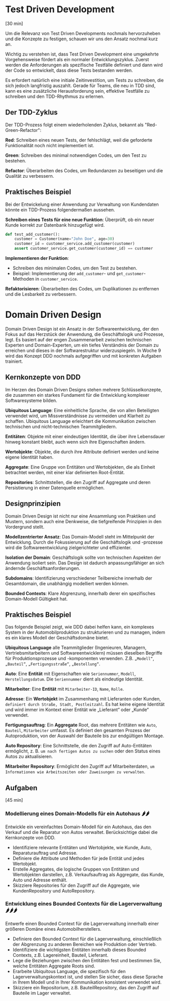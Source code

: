 # Test Driven Development
[30 min]

Um die Relevanz von Test Driven Developments nochmals hervorzuheben und die Konzepte zu festigen, schauen wir uns den Ansatz nochmal kurz an.

Wichtig zu verstehen ist, dass Test Driven Development eine umgekehrte Vorgehensweise fördert als ein normaler Entwicklungszyklus. Zuerst werden die Anforderungen als spezifische Testfälle definiert und dann wird der Code so entwickelt, dass diese Tests bestanden werden. 

Es erfordert natürlich eine initiale Zeitinvestition, um Tests zu schreiben, die sich jedoch langfristig auszahlt. Gerade für Teams, die neu in TDD sind, kann es eine zusätzliche Herausforderung sein, effektive Testfälle zu schreiben und den TDD-Rhythmus zu erlernen.

## Der TDD-Zyklus
Der TDD-Prozess folgt einem wiederholenden Zyklus, bekannt als "Red-Green-Refactor":

**Red**: Schreiben eines neuen Tests, der fehlschlägt, weil die geforderte Funktionalität noch nicht implementiert ist.

**Green**: Schreiben des minimal notwendigen Codes, um den Test zu bestehen.

**Refactor**: Überarbeiten des Codes, um Redundanzen zu beseitigen und die Qualität zu verbessern.

## Praktisches Beispiel
Bei der Entwickelung einer Anwendung zur Verwaltung von Kundendaten könnte ein TDD-Prozess folgendermaßen aussehen.

**Schreiben eines Tests für eine neue Funktion**: Überprüft, ob ein neuer Kunde korrekt zur Datenbank hinzugefügt wird.

  ```python
  def test_add_customer():
      customer = Customer(name="John Doe", age=30)
      customer_id = customer_service.add_customer(customer)
      assert customer_service.get_customer(customer_id) == customer
  ```

**Implementieren der Funktion**:
 - Schreiben des minimalen Codes, um den Test zu bestehen.
 - Beispiel: Implementierung der `add_customer`- und `get_customer`-Methoden in `customer_service`.

**Refaktorisieren**: Überarbeiten des Codes, um Duplikationen zu entfernen und die Lesbarkeit zu verbessern.


# Domain Driven Design
Domain Driven Design ist ein Ansatz in der Softwareentwicklung, der den Fokus auf das Herzstück der Anwendung, die Geschäftslogik und Prozesse, legt. Es basiert auf der engen Zusammenarbeit zwischen technischen Experten und Domain-Experten, um ein tiefes Verständnis der Domain zu erreichen und dieses in der Softwarestruktur widerzuspiegeln. In Woche 9 wird das Konzept DDD nochmals aufgegriffen und mit konkreten Aufgaben trainiert.

## Kernkonzepte von DDD
Im Herzen des Domain Driven Designs stehen mehrere Schlüsselkonzepte, die zusammen ein starkes Fundament für die Entwicklung komplexer Softwaresysteme bilden.

**Ubiquitous Language**: Eine einheitliche Sprache, die von allen Beteiligten verwendet wird, um Missverständnisse zu vermeiden und Klarheit zu schaffen. Ubiquitous Language erleichtert die Kommunikation zwischen technischen und nicht-technischen Teammitgliedern.

**Entitäten**: Objekte mit einer eindeutigen Identität, die über ihre Lebensdauer hinweg konstant bleibt, auch wenn sich ihre Eigenschaften ändern.

**Wertobjekte**: Objekte, die durch ihre Attribute definiert werden und keine eigene Identität haben.

**Aggregate**: Eine Gruppe von Entitäten und Wertobjekten, die als Einheit betrachtet werden, mit einer klar definierten Root-Entität.

**Repositories**: Schnittstellen, die den Zugriff auf Aggregate und deren Persistierung in einer Datenquelle ermöglichen.

## Designprinzipien
Domain Driven Design ist nicht nur eine Ansammlung von Praktiken und Mustern, sondern auch eine Denkweise, die tiefgreifende Prinzipien in den Vordergrund stellt.

**Modellzentrierter Ansatz**: Das Domain-Modell steht im Mittelpunkt der Entwicklung. Durch die Fokussierung auf die Geschäftslogik und -prozesse wird die Softwareentwicklung zielgerichteter und effizienter.

**Isolation der Domain**: Geschäftslogik sollte von technischen Aspekten der Anwendung isoliert sein. Das Design ist dadurch anpassungsfähiger an sich ändernde Geschäftsanforderungen.

**Subdomains**: Identifizierung verschiedener Teilbereiche innerhalb der Gesamtdomain, die unabhängig modelliert werden können.

**Bounded Contexts**: Klare Abgrenzung, innerhalb derer ein spezifisches Domain-Modell Gültigkeit hat.

## Praktisches Beispiel
Das folgende Beispiel zeigt, wie DDD dabei helfen kann, ein komplexes System in der Automobilproduktion zu strukturieren und zu managen, indem es ein klares Modell der Geschäftsdomäne bietet.

**Ubiquitous Language** alle Teammitglieder (Ingenieuren, Managern, Vertriebsmitarbeitern und Softwareentwicklern) müssen dieselben Begriffe für Produktionsprozesse und -komponenten verwenden. Z.B. `„Modell“`, `„Bauteil“`, `„Fertigungsstraße“`, `„Bestellung“`.

**Auto**: Eine **Entität** mit Eigenschaften wie `Seriennummer`, `Modell`, `Herstellungsdatum`. Die `Seriennummer` dient als eindeutige Identität.

**Mitarbeiter**: Eine **Entität** mit `Mitarbeiter-ID`, `Name`, `Rolle`.

**Adresse**: Ein **Wertobjekt** im Zusammenhang mit Lieferanten oder Kunden, `definiert durch Straße, Stadt, Postleitzahl`. Es hat keine eigene Identität und wird immer im Kontext einer Entität wie „Lieferant“ oder „Kunde“ verwendet.

**Fertigungsauftrag**: Ein **Aggregate** Root, das mehrere Entitäten wie `Auto`, `Bauteil`, `Mitarbeiter` umfasst. Es definiert den gesamten Prozess der Autoproduktion, von der Auswahl der Bauteile bis zur endgültigen Montage.

**Auto Repository**: Eine Schnittstelle, die den Zugriff auf Auto-Entitäten ermöglicht, z. B. `um nach fertigen Autos zu suchen` oder den Status eines Autos zu aktualisieren.

**Mitarbeiter Repository**: Ermöglicht den Zugriff auf Mitarbeiterdaten, `um Informationen wie Arbeitszeiten oder Zuweisungen zu verwalten`.


## Aufgaben
[45 min]

### Modellierung eines Domain-Modells für ein Autohaus 🌶️️🌶️️
Entwickle ein vereinfachtes Domain-Modell für ein Autohaus, das den Verkauf und die Reparatur von Autos verwaltet. Berücksichtige dabei die Kernkonzepte von DDD.

- Identifiziere relevante Entitäten und Wertobjekte, wie Kunde, Auto, Reparaturauftrag und Adresse.
- Definiere die Attribute und Methoden für jede Entität und jedes Wertobjekt.
- Erstelle Aggregates, die logische Gruppen von Entitäten und Wertobjekten darstellen, z.B. Verkaufsauftrag als Aggregate, das Kunde, Auto und Adresse enthält.
- Skizziere Repositories für den Zugriff auf die Aggregate, wie KundenRepository und AutoRepository.

### Entwicklung eines Bounded Contexts für die Lagerverwaltung 🌶️️🌶️️🌶️️
Entwerfe einen Bounded Context für die Lagerverwaltung innerhalb einer größeren Domäne eines Automobilherstellers.

- Definiere den Bounded Context für die Lagerverwaltung, einschließlich der Abgrenzung zu anderen Bereichen wie Produktion oder Vertrieb.
- Identifiziere die wichtigsten Entitäten innerhalb dieses Bounded Contexts, z.B. Lagereinheit, Bauteil, Lieferant.
- Lege die Beziehungen zwischen den Entitäten fest und bestimmen Sie, welche Entitäten Aggregate Roots sind.
- Erarbeite Ubiquitous Language, die spezifisch für den Lagerverwaltungskontext ist, und stellen Sie sicher, dass diese Sprache in Ihrem Modell und in Ihrer Kommunikation konsistent verwendet wird.
- Skizziere ein Repositorium, z.B. BauteilRepository, das den Zugriff auf Bauteile im Lager verwaltet.